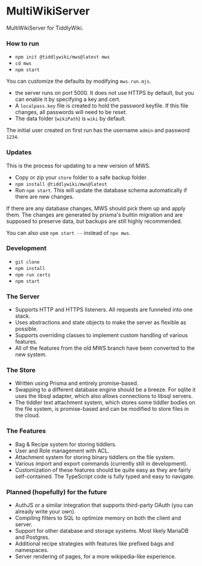 # MultiWikiServer

MultiWikiServer for TiddlyWiki.

### How to run

- `npm init @tiddlywiki/mws@latest mws`
- `cd mws`
- `npm start`

You can customize the defaults by modifying `mws.run.mjs`.

- the server runs on port 5000. It does not use HTTPS by default, but you can enable it by specifying a key and cert. 
- A `localpass.key` file is created to hold the password keyfile. If this file changes, all passwords will need to be reset. 
- The data folder (`wikiPath`) is `wiki` by default.

The initial user created on first run has the username `admin` and password `1234`.

### Updates

This is the process for updating to a new version of MWS.

- Copy or zip your `store` folder to a safe backup folder.
- `npm install @tiddlywiki/mws@latest`
- Run `npm start`. This will update the database schema automatically if there are new changes.

If there are any database changes, MWS should pick them up and apply them. The changes are generated by prisma's builtin migration and are supposed to preserve data, but backups are still highly recommended.

You can also use `npm start --` instead of `npx mws`.

### Development

- `git clone`
- `npm install`
- `npm run certs`
- `npm start`

### The Server

- Supports HTTP and HTTPS listeners. All requests are funneled into one stack.
- Uses abstractions and state objects to make the server as flexible as possible.
- Supports overriding classes to implement custom handling of various features.
- All of the features from the old MWS branch have been converted to the new system.

### The Store

- Written using Prisma and entirely promise-based.
- Swapping to a different database engine should be a breeze. For sqlite it uses the libsql adapter, which also allows connections to libsql servers.
- The tiddler text attachment system, which stores some tiddler bodies on the file system, is promise-based and can be modified to store files in the cloud.

### The Features

- Bag & Recipe system for storing tiddlers.
- User and Role management with ACL.
- Attachment system for storing binary tiddlers on the file system.
- Various import and export commands (currently still in development).
- Customization of these features should be quite easy as they are fairly self-contained. The TypeScript code is fully typed and easy to navigate.

### Planned (hopefully) for the future

- AuthJS or a similar integration that supports third-party OAuth (you can already write your own).
- Compiling filters to SQL to optimize memory on both the client and server.
- Support for other database and storage systems. Most likely MariaDB and Postgres.
- Additional recipe strategies with features like prefixed bags and namespaces.
- Server rendering of pages, for a more wikipedia-like experience.
